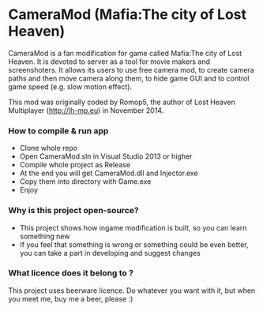 # CameraMod (Mafia:The city of Lost Heaven) #

CameraMod is a fan modification for game called Mafia:The city of Lost Heaven. It is devoted to server as a tool for movie makers and screenshoters. It allows its users to use free camera mod, to create camera paths and then move camera along them, to hide game GUI and to control game speed (e.g. slow motion effect).

This mod was originally coded by Romop5, the author of Lost Heaven Multiplayer (http://lh-mp.eu) in November 2014.  

### How to compile & run app ###

* Clone whole repo
* Open CameraMod.sln in Visual Studio 2013 or higher
* Compile whole project as Release
* At the end you will get CameraMod.dll and Injector.exe
* Copy them into directory with Game.exe
* Enjoy

### Why is this project open-source? ###

* This project shows how ingame modification is built, so you can learn something new
* If you feel that something is wrong or something could be even better, you can take a part in developing and suggest changes

### What licence does it belong to ? ###

This project uses beerware licence. Do whatever you want with it, but when you meet me, buy me a beer, please :)
